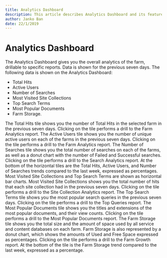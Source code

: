 ```yaml
---
title: Analytics Dashboard
description: This article describes Analytics Dashboard and its features.
author: Janko Ban
date: 22/1/2019
---
```


# Analytics Dashboard

The Analytics Dashboard gives you the overall analytics of the farm, drillable to specific reports. Data is shown for the previous seven days.
The following data is shown on the Analytics Dashboard:
* Total Hits
* Active Users
* Number of Searches
* Most Visited Site Collections
* Top Search Terms
* Most Popular Documents
* Farm Storage.

The Total Hits tile shows you the number of Total Hits in the selected farm in the previous seven days. Clicking on the tile performs a drill to the Farm Analytics report.
The Active Users tile shows you the number of unique active users on each of the farms in the previous seven days. Clicking on the tile performs a drill to the Farm Analytics report.
The Number of Searches tile shows you the total number of searches on each of the farms, as well as a donut chart with the number of Failed and Successful searches. Clicking on the tile performs a drill to the Search Analytics report.
At the bottom of the horizontal tiles are the Total Hits, Active Users, and Number of Searches trends compared to the last week, expressed as percentages.
Most Visited Site Collections and Top Search Terms are shown as horizontal bar charts. Most Visited Site Collections shows you the total number of hits that each site collection had in the previous seven days. Clicking on the tile performs a drill to the Site Collection Analytics report. The Top Search Terms tile shows you the most popular search queries in the previous seven days. Clicking on the tile performs a drill to the Top Queries report.
The Most Popular Documents tile shows you the titles and extensions of the most popular documents, and their view counts. Clicking on the tile performs a drill to the Most Popular Documents report.
The Farm Storage tile shows you the total size and the amount of space used by all service and content databases on each farm. Farm Storage is also represented by a donut chart, which shows the amounts of Used and Free Space expressed as percentages. Clicking on the tile performs a drill to the Farm Growth report. At the bottom of the tile is the Farm Storage trend compared to the last week, expressed as a percentage.


